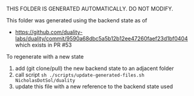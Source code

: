 THIS FOLDER IS GENERATED AUTOMATICALLY. DO NOT MODIFY.

This folder was generated using the backend state as of
- https://github.com/duality-labs/duality/commit/9590a68dbc5a5b12b12ee47260faef23d1bf0404
which exists in PR #53

To regenerate with a new state
1. add (git clone/pull) the new backend state to an adjacent folder
2. call script `sh ./scripts/update-generated-files.sh NicholasDotSol/duality`
3. update this file with a new reference to the backend state used
